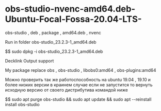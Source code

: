 # obs-studio-nvenc-amd64.deb-Ubuntu-Focal-Fossa-20.04-LTS-
obs-studio , deb , package , amd64.deb , nvenc

Run in folder obs-studio_23.2.3-1_amd64.deb

$$ sudo dpkg -i obs-studio_23.2.3-1_amd64.deb

Decklink Output support

My package replace obs , obs-studio , libobs0:amd64 , obs-plugins:amd64

Можно проверить так же работоспособность на ubuntu 19.04 , 19.10 и более низких версии в краинем случае если не запустится то вернуть исходную версию от своего дистрибутива командой ниже

$$ sudo apt purge obs-studio && sudo apt update && sudo apt --reinstall install obs-studio
